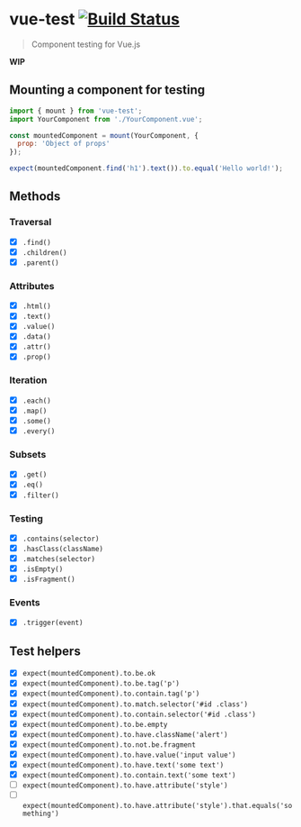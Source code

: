 # vue-test [![Build Status](https://travis-ci.org/callumacrae/vue-test.svg?branch=master)](https://travis-ci.org/callumacrae/vue-test)

> Component testing for Vue.js

**WIP**

## Mounting a component for testing

```js
import { mount } from 'vue-test';
import YourComponent from './YourComponent.vue';

const mountedComponent = mount(YourComponent, {
  prop: 'Object of props'
});

expect(mountedComponent.find('h1').text()).to.equal('Hello world!');
```

## Methods

### Traversal

- [x] `.find()`
- [x] `.children()`
- [x] `.parent()`

### Attributes

- [x] `.html()`
- [x] `.text()`
- [x] `.value()`
- [x] `.data()`
- [x] `.attr()`
- [x] `.prop()`

### Iteration

- [x] `.each()`
- [x] `.map()`
- [x] `.some()`
- [x] `.every()`

### Subsets

- [x] `.get()`
- [x] `.eq()`
- [x] `.filter()`

### Testing

- [x] `.contains(selector)`
- [x] `.hasClass(className)`
- [x] `.matches(selector)`
- [x] `.isEmpty()`
- [x] `.isFragment()`

### Events

- [x] `.trigger(event)`

## Test helpers

- [x] `expect(mountedComponent).to.be.ok`
- [x] `expect(mountedComponent).to.be.tag('p')`
- [x] `expect(mountedComponent).to.contain.tag('p')`
- [x] `expect(mountedComponent).to.match.selector('#id .class')`
- [x] `expect(mountedComponent).to.contain.selector('#id .class')`
- [x] `expect(mountedComponent).to.be.empty`
- [x] `expect(mountedComponent).to.have.className('alert')`
- [x] `expect(mountedComponent).to.not.be.fragment`
- [x] `expect(mountedComponent).to.have.value('input value')`
- [x] `expect(mountedComponent).to.have.text('some text')`
- [x] `expect(mountedComponent).to.contain.text('some text')`
- [ ] `expect(mountedComponent).to.have.attribute('style')`
- [ ] `expect(mountedComponent).to.have.attribute('style').that.equals('something')`

